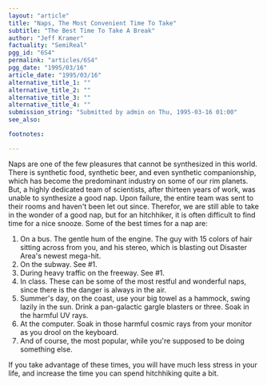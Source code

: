 ```yaml
---
layout: "article"
title: "Naps, The Most Convenient Time To Take"
subtitle: "The Best Time To Take A Break"
author: "Jeff Kramer"
factuality: "SemiReal"
pgg_id: "6S4"
permalink: "articles/6S4"
pgg_date: "1995/03/16"
article_date: "1995/03/16"
alternative_title_1: ""
alternative_title_2: ""
alternative_title_3: ""
alternative_title_4: ""
submission_string: "Submitted by admin on Thu, 1995-03-16 01:00"
see_also:

footnotes: 

---
```

<div>
<p>Naps are one of the few pleasures that cannot be synthesized in this world. There is synthetic food, synthetic beer, and even synthetic companionship, which has become the predominant industry on some of our rim planets. But, a highly dedicated team of scientists, after thirteen years of work, was unable to synthesize a good nap. Upon failure, the entire team was sent to their rooms and haven't been let out since. Therefor, we are still able to take in the wonder of a good nap, but for an hitchhiker, it is often difficult to find time for a nice snooze. Some of the best times for a nap are:</p>
<ol>
<li value="1">On a bus. The gentle hum of the engine. The guy with 15 colors of hair sitting across from you, and his stereo, which is blasting out Disaster Area's newest mega-hit.</li>
<li value="2">On the subway. See #1.</li>
<li value="3">During heavy traffic on the freeway. See #1.</li>
<li value="4">In class. These can be some of the most restful and wonderful naps, since there is the danger is always in the air.</li>
<li value="5">Summer's day, on the coast, use your big towel as a hammock, swing lazily in the sun. Drink a pan-galactic gargle blasters or three. Soak in the harmful UV rays.</li>
<li value="6">At the computer. Soak in those harmful cosmic rays from your monitor as you drool on the keyboard.</li>
<li value="7">And of course, the most popular, while you're supposed to be doing something else.</li>
</ol>
<p>If you take advantage of these times, you will have much less stress in your life, and increase the time you can spend hitchhiking quite a bit. <!--Amazon_CLS_IM_END--></p>
</div>

